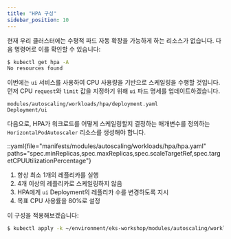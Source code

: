 ```yaml
---
title: "HPA 구성"
sidebar_position: 10
---
```


현재 우리 클러스터에는 수평적 파드 자동 확장을 가능하게 하는 리소스가 없습니다. 다음 명령어로 이를 확인할 수 있습니다:

```bash expectError=true
$ kubectl get hpa -A
No resources found
```

이번에는 `ui` 서비스를 사용하여 CPU 사용량을 기반으로 스케일링을 수행할 것입니다. 먼저 CPU `request`와 `limit` 값을 지정하기 위해 `ui` 파드 명세를 업데이트하겠습니다.

```kustomization
modules/autoscaling/workloads/hpa/deployment.yaml
Deployment/ui
```

다음으로, HPA가 워크로드를 어떻게 스케일링할지 결정하는 매개변수를 정의하는 `HorizontalPodAutoscaler` 리소스를 생성해야 합니다.

::yaml{file="manifests/modules/autoscaling/workloads/hpa/hpa.yaml" paths="spec.minReplicas,spec.maxReplicas,spec.scaleTargetRef,spec.targetCPUUtilizationPercentage"}

1. 항상 최소 1개의 레플리카를 실행
2. 4개 이상의 레플리카로 스케일링하지 않음
3. HPA에게 `ui` Deployment의 레플리카 수를 변경하도록 지시
4. 목표 CPU 사용률을 80%로 설정

이 구성을 적용해보겠습니다:

```bash
$ kubectl apply -k ~/environment/eks-workshop/modules/autoscaling/workloads/hpa
```